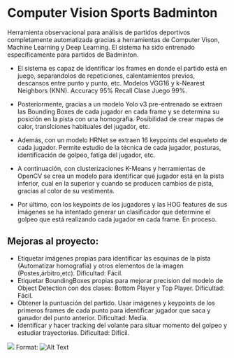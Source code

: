 # Computer Vision Sports Badminton
Herramienta observacional para análisis de partidos deportivos completamente automatizada gracias a herramientas de Computer Vison, Machine Learning y Deep Learning. El sistema ha sido entrenado específicamente para partidos de Badminton.

- El sistema es capaz de identificar los frames en donde el partido está en juego, separandolos de repeticiones, calentamientos previos, descansos entre punto y punto, etc. Modelos VGG16 y k-Nearest Neighbors (KNN). Accuracy 95% Recall Clase Juego 99%.

- Posteriormente, gracias a un modelo Yolo v3 pre-entrenado se extraen las Bounding Boxes de cada jugador en cada frame y se determina su posición en la pista con una homografía. Posibilidad de crear mapas de calor, transIciones habituales del jugador, etc.

- Además, con un modelo HRNet se extraen 16 keypoints del esqueleto de cada jugador. Permite estudio de la técnica de cada jugador, posturas, identificación de golpeo, fatiga del jugador, etc.

- A continuación, con clusterizaciones K-Means y herramientas de OpenCV se crea un modelo para identificar qué jugador está en la pista inferior, cual en la superior y cuando se producen cambios de pista, gracias al color de su vestimenta.

- Por último, con los keypoints de los jugadores y las HOG features de sus imágenes se ha intentado generar un clasificador que determine el golpeo que está realizando cada jugador en cada frame. En proceso.

## Mejoras al proyecto:
- Etiquetar imágenes propias para identificar las esquinas de la pista (Automatizar homografía) y otros elementos de la imagen (Postes,árbitro,etc). Dificultad: Fácil.
- Etiquetar BoundingBoxes propias para mejorar precision del modelo de Object Detection con dos clases: Bottom Player y Top Player. Dificultad: Fácil.
- Obtener la puntuación del partido. Usar imágenes y keypoints de los primeros frames de cada punto para identificar jugador que saca y ganador del punto anterior. Dificultad: Media.
- Identificar y hacer tracking del volante para situar momento del golpeo y estudiar trayectorias. Dificultad: Difícil.


![](/ComputerVisionSportsBadminton/imagenesqueleto.png)
Format: ![Alt Text](url)
